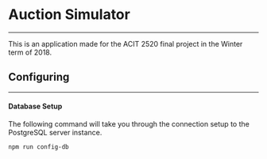 # Auction Simulator
---
This is an application made for the ACIT 2520 final project in the Winter term of 2018.


## Configuring
---

#### Database Setup

The following command will take you through the connection setup to the PostgreSQL server instance.

```sh
npm run config-db
```
